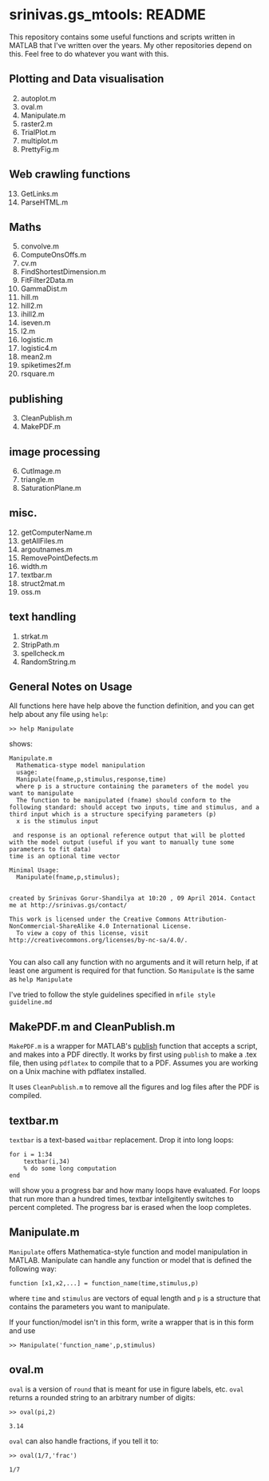 # srinivas.gs_mtools: README

This repository contains some useful functions and scripts written in MATLAB that I've written over the years. My other repositories depend on this. Feel free to do whatever you want with this. 

## Plotting and Data visualisation 

2. autoplot.m
26. oval.m
27. Manipulate.m
28. raster2.m
29. TrialPlot.m
30. multiplot.m
31. PrettyFig.m


## Web crawling functions

13. GetLinks.m
14. ParseHTML.m

## Maths
5. convolve.m
6. ComputeOnsOffs.m7. cv.m8. FindShortestDimension.m9. FitFilter2Data.m10. GammaDist.m14. hill.m15. hill2.m16. ihill2.m17. iseven.m18. l2.m19. logistic.m20. logistic4.m23. mean2.m1. spiketimes2f.m1. rsquare.m


## publishing 

3. CleanPublish.m
4. MakePDF.m

## image processing

6. CutImage.m
7. triangle.m
7. SaturationPlane.m

## misc.

12. getComputerName.m
13. getAllFiles.m1. argoutnames.m1. RemovePointDefects.m
1. width.m1. textbar.m
1. struct2mat.m25. oss.m
## text handling
1. strkat.m
1. StripPath.m1. spellcheck.m1. RandomString.m

## General Notes on Usage

All functions here have help above the function definition, and you can get help about any file using `help`:

```
>> help Manipulate
```

shows:

```
Manipulate.m
  Mathematica-stype model manipulation
  usage: 
  Manipulate(fname,p,stimulus,response,time)
  where p is a structure containing the parameters of the model you want to manipulate 
  The function to be manipulated (fname) should conform to the following standard: should accept two inputs, time and stimulus, and a third input which is a structure specifying parameters (p)
  x is the stimulus input
 
 and response is an optional reference output that will be plotted with the model output (useful if you want to manually tune some parameters to fit data)
time is an optional time vector
  
Minimal Usage: 
  Manipulate(fname,p,stimulus);
  
  
created by Srinivas Gorur-Shandilya at 10:20 , 09 April 2014. Contact me at http://srinivas.gs/contact/
  
This work is licensed under the Creative Commons Attribution-NonCommercial-ShareAlike 4.0 International License. 
  To view a copy of this license, visit http://creativecommons.org/licenses/by-nc-sa/4.0/.
  
  ```

You can also call any function with no arguments and it will return help, if at least one argument is required for that function. So `Manipulate` is the same as `help Manipulate`

I've tried to follow the style guidelines specified in `mfile style guideline.md`	

## MakePDF.m and CleanPublish.m
`MakePDF.m` is a wrapper for MATLAB's [publish](http://www.mathworks.com/help/matlab/ref/publish.html) function that accepts a script, and makes into a PDF directly. It works by first using `publish` to make a .tex file, then using `pdflatex` to compile that to a PDF. Assumes you are working on a Unix machine with pdflatex installed. 

It uses `CleanPublish.m` to remove all the figures and log files after the PDF is compiled. 
	
## textbar.m

`textbar` is a text-based `waitbar` replacement. Drop it into long loops:

```
for i = 1:34
	textbar(i,34)
	% do some long computation
end
```

will show you a progress bar and how many loops have evaluated. For loops that run more than a hundred times, textbar intellgitently switches to percent completed. The progress bar is erased when the loop completes. 


## Manipulate.m

`Manipulate` offers Mathematica-style function and model manipulation in MATLAB. Manipulate can handle any function or model that is defined the following way:

```
function [x1,x2,...] = function_name(time,stimulus,p)
```
where `time` and `stimulus` are vectors of equal length and `p` is a structure that contains the parameters you want to manipulate. 

If your function/model isn't in this form, write a wrapper that is in this form and use 

```
>> Manipulate('function_name',p,stimulus)
```

## oval.m

`oval` is a version of `round` that is meant for use in figure labels, etc. `oval` returns a rounded string to an arbitrary number of digits:

```
>> oval(pi,2)

3.14

```

`oval` can also handle fractions, if you tell it to:

```
>> oval(1/7,'frac')

1/7
```
